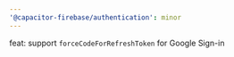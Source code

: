 ```yaml
---
'@capacitor-firebase/authentication': minor
---
```


feat: support `forceCodeForRefreshToken` for Google Sign-in
